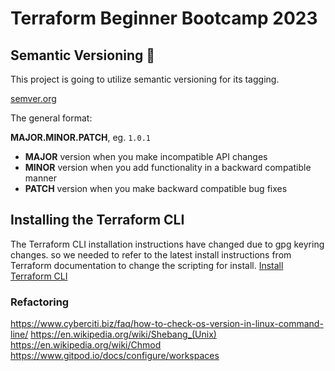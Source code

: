 # Terraform Beginner Bootcamp 2023

## Semantic Versioning :mage:

This project is going to utilize semantic versioning for its tagging. 

[semver.org](https://semver.org/)

The general format:

**MAJOR.MINOR.PATCH**, eg. `1.0.1`

- **MAJOR** version when you make incompatible API changes
- **MINOR** version when you add functionality in a backward compatible manner
- **PATCH** version when you make backward compatible bug fixes

## Installing the Terraform CLI

The Terraform CLI installation instructions have changed due to gpg keyring changes. so we needed to refer to the latest install instructions from Terraform documentation to change the scripting for install.
[Install Terraform CLI](https://developer.hashicorp.com/terraform/tutorials/aws-get-started/install-cli)

### Refactoring 

[](https://www.cyberciti.biz/faq/)
https://www.cyberciti.biz/faq/how-to-check-os-version-in-linux-command-line/
https://en.wikipedia.org/wiki/Shebang_(Unix)
https://en.wikipedia.org/wiki/Chmod
https://www.gitpod.io/docs/configure/workspaces

